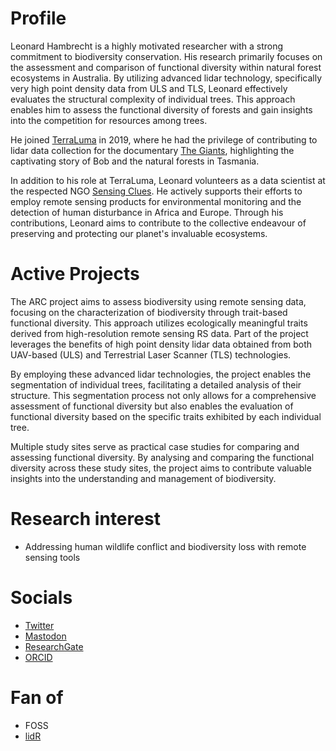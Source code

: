 # Profile
Leonard Hambrecht is a highly motivated researcher with a strong commitment to biodiversity conservation.
His research primarily focuses on the assessment and comparison of functional diversity within natural forest ecosystems in Australia.
By utilizing advanced lidar technology, specifically very high point density data from ULS and TLS, Leonard effectively evaluates the structural complexity of individual trees.
This approach enables him to assess the functional diversity of forests and gain insights into the competition for resources among trees. 

He joined [TerraLuma](https://terraluma.net/) in 2019, where he had the privilege of contributing to lidar data collection for the documentary [The Giants](https://www.thegiantsfilm.com/), highlighting the captivating story of Bob and the natural forests in Tasmania. 

In addition to his role at TerraLuma, Leonard volunteers as a data scientist at the respected NGO [Sensing Clues](https://sensingclues.org/).
He actively supports their efforts to employ remote sensing products for environmental monitoring and the detection of human disturbance in Africa and Europe.
Through his contributions, Leonard aims to contribute to the collective endeavour of preserving and protecting our planet's invaluable ecosystems. 

# Active Projects
The ARC project aims to assess biodiversity using remote sensing data, focusing on the characterization of biodiversity through trait-based functional diversity.
This approach utilizes ecologically meaningful traits derived from high-resolution remote sensing RS data.
Part of the project leverages the benefits of high point density lidar data obtained from both UAV-based (ULS) and Terrestrial Laser Scanner (TLS) technologies. 

By employing these advanced lidar technologies, the project enables the segmentation of individual trees, facilitating a detailed analysis of their structure.
This segmentation process not only allows for a comprehensive assessment of functional diversity but also enables the evaluation of functional diversity based on the specific traits exhibited by each individual tree. 

Multiple study sites serve as practical case studies for comparing and assessing functional diversity.
By analysing and comparing the functional diversity across these study sites, the project aims to contribute valuable insights into the understanding and management of biodiversity.

# Research interest
- Addressing human wildlife conflict and biodiversity loss with remote sensing tools

# Socials
- [Twitter](https://twitter.com/l_hambrecht)
- [Mastodon](https://fosstodon.org/@Hambrecht)
- [ResearchGate](https://www.researchgate.net/profile/Leonard-Hambrecht)
- [ORCID](https://orcid.org/0000-0002-3846-4017)

# Fan of
- FOSS
- [lidR](https://github.com/Jean-Romain/lidR)
